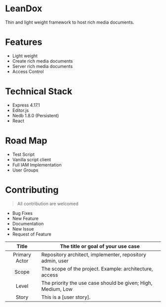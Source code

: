 # LeanDox

Thin and light weight framework to host rich media documents. 


# Features

 - Light weight
 - Create rich media documents
 - Server rich media documents
 - Access Control 

# Technical Stack

 - Express 4.17.1
 - Editor.js
 - Nedb 1.8.0 (Persistent)
 - React

# Road Map

 - Test Script
 - Vanilla script client
 - Full IAM Implementation
 - User Groups

# Contributing

> All contribution are welcomed

 - Bug Fixes
 - New Feature 
 - Documentation
 - New Issue
 - Request of Feature

|     Title     | The title or goal of your use case                           |
|:-------------:|--------------------------------------------------------------|
| Primary Actor | Repository architect, implementer, repository admin, user    |
| Scope         | The scope of the project. Example: architecture, access      |
| Level         | The priority the use case should be given; High, Medium, Low |
| Story         | This is a [user story].                                      |

